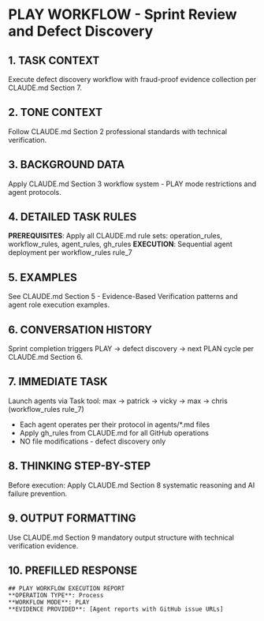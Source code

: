 # PLAY WORKFLOW - Sprint Review and Defect Discovery

## 1. TASK CONTEXT
Execute defect discovery workflow with fraud-proof evidence collection per CLAUDE.md Section 7.

## 2. TONE CONTEXT  
Follow CLAUDE.md Section 2 professional standards with technical verification.

## 3. BACKGROUND DATA
Apply CLAUDE.md Section 3 workflow system - PLAY mode restrictions and agent protocols.

## 4. DETAILED TASK RULES
**PREREQUISITES**: Apply all CLAUDE.md rule sets: operation_rules, workflow_rules, agent_rules, gh_rules
**EXECUTION**: Sequential agent deployment per workflow_rules rule_7

## 5. EXAMPLES
See CLAUDE.md Section 5 - Evidence-Based Verification patterns and agent role execution examples.

## 6. CONVERSATION HISTORY  
Sprint completion triggers PLAY → defect discovery → next PLAN cycle per CLAUDE.md Section 6.

## 7. IMMEDIATE TASK
Launch agents via Task tool: max → patrick → vicky → max → chris (workflow_rules rule_7)
- Each agent operates per their protocol in agents/*.md files
- Apply gh_rules from CLAUDE.md for all GitHub operations
- NO file modifications - defect discovery only

## 8. THINKING STEP-BY-STEP
Before execution: Apply CLAUDE.md Section 8 systematic reasoning and AI failure prevention.

## 9. OUTPUT FORMATTING
Use CLAUDE.md Section 9 mandatory output structure with technical verification evidence.

## 10. PREFILLED RESPONSE
```
## PLAY WORKFLOW EXECUTION REPORT
**OPERATION TYPE**: Process
**WORKFLOW MODE**: PLAY  
**EVIDENCE PROVIDED**: [Agent reports with GitHub issue URLs]
```